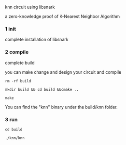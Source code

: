 knn circuit using libsnark

a zero-knowledge proof of K-Nearest Neighbor Algorithm

### 1 init 
complete installation of libsnark 
### 2 compile
complete build 

you can make change and design your circuit and compile
 ```
 rm -rf build
 ```
 ```
 mkdir build && cd build &&cmake ..
 ```
 ```
 make
 ```
 You can find the "knn" binary under the build/knn folder.

### 3 run
```
cd build
```
```
./knn/knn
```